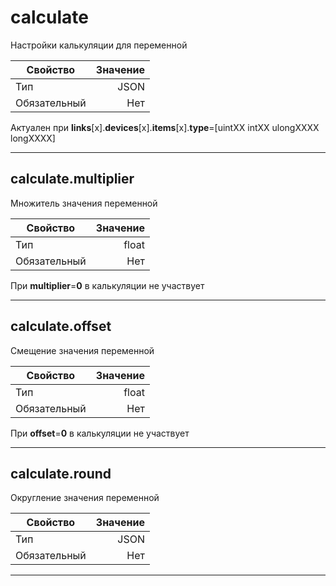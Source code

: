 # **calculate**

Настройки калькуляции для переменной

|Свойство|Значение|
|----|---:|
|Тип|JSON|
|Обязательный|Нет|

Актуален при **links**[x].**devices**[x].**items**[x].**type**=[uintXX intXX ulongXXXX longXXXX]

----

## **calculate**.**multiplier**

Множитель значения переменной

|Свойство|Значение|
|----|---:|
|Тип|float|
|Обязательный|Нет|

При **multiplier**=**0** в калькуляции не участвует

----

## **calculate**.**offset**

Смещение значения переменной

|Свойство|Значение|
|----|---:|
|Тип|float|
|Обязательный|Нет|

При **offset**=**0** в калькуляции не участвует

----

## **calculate**.**round**

Округление значения переменной

|Свойство|Значение|
|----|---:|
|Тип|JSON|
|Обязательный|Нет|

----
